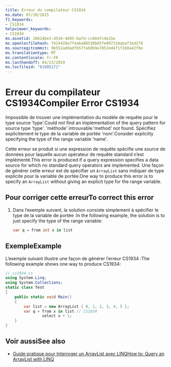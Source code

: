 ```yaml
---
title: Erreur du compilateur CS1934
ms.date: 07/20/2015
f1_keywords:
- CS1934
helpviewer_keywords:
- CS1934
ms.assetid: 18624be3-d534-4695-bafd-cc664fcde15e
ms.openlocfilehash: f424428e7f4a6a88538b85fe007318abaf3ed278
ms.sourcegitcommit: 9b552addadfb57fab0b9e7852ed4f1f1b8a42f8e
ms.translationtype: MT
ms.contentlocale: fr-FR
ms.lasthandoff: 04/23/2019
ms.locfileid: "61685171"
---
```

# <a name="compiler-error-cs1934"></a><span data-ttu-id="5b4eb-102">Erreur du compilateur CS1934</span><span class="sxs-lookup"><span data-stu-id="5b4eb-102">Compiler Error CS1934</span></span>
<span data-ttu-id="5b4eb-103">Impossible de trouver une implémentation du modèle de requête pour le type source 'type'.</span><span class="sxs-lookup"><span data-stu-id="5b4eb-103">Could not find an implementation of the query pattern for source type 'type'.</span></span> <span data-ttu-id="5b4eb-104">'méthode' introuvable.</span><span class="sxs-lookup"><span data-stu-id="5b4eb-104">'method' not found.</span></span> <span data-ttu-id="5b4eb-105">Spécifiez explicitement le type de la variable de portée 'nom'.</span><span class="sxs-lookup"><span data-stu-id="5b4eb-105">Consider explicitly specifying the type of the range variable 'name'.</span></span>  
  
 <span data-ttu-id="5b4eb-106">Cette erreur se produit si une expression de requête spécifie une source de données pour laquelle aucun opérateur de requête standard n’est implémenté.</span><span class="sxs-lookup"><span data-stu-id="5b4eb-106">This error is produced if a query expression specifies a data source for which no standard query operators are implemented.</span></span> <span data-ttu-id="5b4eb-107">Une façon de générer cette erreur est de spécifier un `ArrayList` sans indiquer de type explicite pour la variable de portée.</span><span class="sxs-lookup"><span data-stu-id="5b4eb-107">One way to produce this error is to specify an `ArrayList` without giving an explicit type for the range variable.</span></span>  
  
## <a name="to-correct-this-error"></a><span data-ttu-id="5b4eb-108">Pour corriger cette erreur</span><span class="sxs-lookup"><span data-stu-id="5b4eb-108">To correct this error</span></span>  
  
1. <span data-ttu-id="5b4eb-109">Dans l’exemple suivant, la solution consiste simplement à spécifier le type de la variable de portée :</span><span class="sxs-lookup"><span data-stu-id="5b4eb-109">In the following example, the solution is to just specify the type of the range variable:</span></span>  
  
    ```csharp  
    var q = from int x in list  
    ```  
  
## <a name="example"></a><span data-ttu-id="5b4eb-110">Exemple</span><span class="sxs-lookup"><span data-stu-id="5b4eb-110">Example</span></span>  
 <span data-ttu-id="5b4eb-111">L’exemple suivant illustre une façon de générer l’erreur CS1934 :</span><span class="sxs-lookup"><span data-stu-id="5b4eb-111">The following example shows one way to produce CS1934:</span></span>  
  
```csharp  
// cs1934.cs  
using System.Linq;  
using System.Collections;  
static class Test  
{  
    public static void Main()  
    {  
        var list = new ArrayList { 0, 1, 2, 3, 4, 5 };  
        var q = from x in list // CS1934  
                select x + 1;  
    }  
}  
```  
  
## <a name="see-also"></a><span data-ttu-id="5b4eb-112">Voir aussi</span><span class="sxs-lookup"><span data-stu-id="5b4eb-112">See also</span></span>

- [<span data-ttu-id="5b4eb-113">Guide pratique pour Interroger un ArrayList avec LINQ</span><span class="sxs-lookup"><span data-stu-id="5b4eb-113">How to: Query an ArrayList with LINQ</span></span>](../../csharp/programming-guide/concepts/linq/how-to-query-an-arraylist-with-linq.md)
